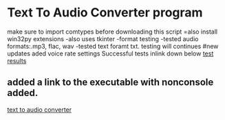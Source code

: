 # Text To Audio Converter program

make sure to import comtypes before downloading this script
=also install win32py extensions
-also uses tkinter
-format testing
-tested audio formats:.mp3, flac, wav
-tested text foramt txt. testing will continues
#new updates
aded voice rate settings
Successful tests inlink down below
[test results](https://drive.google.com/drive/folders/1hA0vHn6a3rgQ6flJrye63CNY1xHfB6U2?usp=sharing)
## added a link to the executable with nonconsole added.
[text to audio converter](https://github.com/austinHeisleyCook/Text-to-audiofile-converter/blob/master/main.exe)
